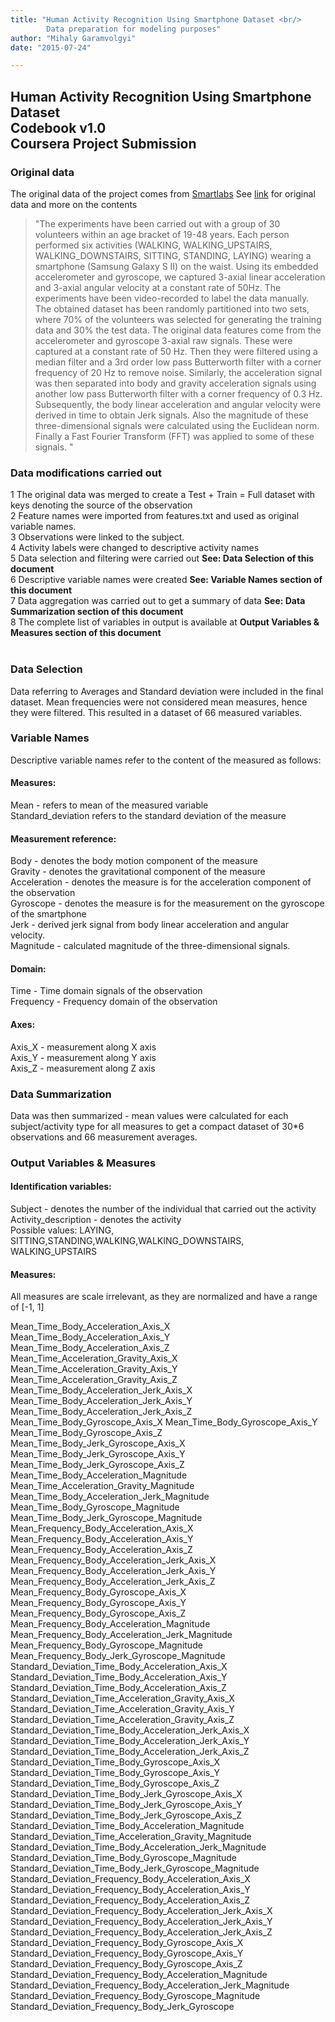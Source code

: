 ```yaml
---
title: "Human Activity Recognition Using Smartphone Dataset <br/> 
        Data preparation for modeling purposes"
author: "Mihaly Garamvolgyi"
date: "2015-07-24"

---
```


## Human Activity Recognition Using Smartphone Dataset <br/> Codebook v1.0 <br/> Coursera Project Submission

### Original data
The original data of the project comes from [Smartlabs](www.smartlabs.com)
See [link](https://d396qusza40orc.cloudfront.net/getdata%2Fprojectfiles%2FUCI%20HAR%20Dataset.zip) for original data and more on the contents
> "The experiments have been carried out with a group of 30 volunteers within an age bracket of 19-48 years. Each person performed six activities (WALKING, WALKING_UPSTAIRS, WALKING_DOWNSTAIRS, SITTING, STANDING, LAYING) wearing a smartphone (Samsung Galaxy S II) on the waist. Using its embedded accelerometer and gyroscope, we captured 3-axial linear acceleration and 3-axial angular velocity at a constant rate of 50Hz. The experiments have been video-recorded to label the data manually. The obtained dataset has been randomly partitioned into two sets, where 70% of the volunteers was selected for generating the training data and 30% the test data. 
The original data features come from the accelerometer and gyroscope 3-axial raw signals. These were captured at a constant rate of 50 Hz. Then they were filtered using a median filter and a 3rd order low pass Butterworth filter with a corner frequency of 20 Hz to remove noise. Similarly, the acceleration signal was then separated into body and gravity acceleration signals using another low pass Butterworth filter with a corner frequency of 0.3 Hz. 
Subsequently, the body linear acceleration and angular velocity were derived in time to obtain Jerk signals. Also the magnitude of these three-dimensional signals were calculated using the Euclidean norm. Finally a Fast Fourier Transform (FFT) was applied to some of these signals. "


### Data modifications carried out
1 The original data was merged to create a Test + Train = Full dataset with keys denoting the source of the observation<br/>
2 Feature names were imported from features.txt and used as original variable names.<br/>
3 Observations were linked to the subject. <br/>
4 Activity labels were changed to descriptive activity names<br/>
5 Data selection and filtering were carried out __See: Data Selection of this document__<br/>
6 Descriptive variable names were created __See: Variable Names section of this document__<br/>
7 Data aggregation was carried out to get a summary of data __See: Data Summarization section of this document__<br/>
8 The complete list of variables in output is available at __Output Variables & Measures section of this document__<br/>
<br/>
### Data Selection
Data referring to Averages and Standard deviation were included in the final dataset. Mean frequencies were not considered mean measures, hence they were filtered. This resulted in a dataset of 66 measured variables.<br/>

### Variable Names
Descriptive variable names refer to the content of the measured as follows:
#### Measures:
Mean - refers to mean of the measured variable<br/>
Standard_deviation refers to the standard deviation of the measure<br/>
#### Measurement reference:
Body - denotes the body motion component of the measure<br/>
Gravity - denotes the gravitational component of the measure<br/>
Acceleration - denotes the measure is for the acceleration component of the observation<br/> 
Gyroscope -  denotes the measure is for the measurement on the gyroscope of the smartphone<br/>
Jerk - derived jerk signal from body linear acceleration and angular velocity. <br/>
Magnitude -  calculated magnitude of the three-dimensional signals. <br/>
#### Domain:
Time - Time domain signals of the observation<br/>
Frequency - Frequency domain of the observation<br/>
#### Axes:
Axis_X - measurement along X axis<br/>
Axis_Y - measurement along Y axis<br/>
Axis_Z - measurement along Z axis<br/>

### Data Summarization
Data was then summarized - mean values were calculated for each subject/activity type for all measures to get a compact dataset of 30*6 observations and 66 measurement averages. 

### Output Variables & Measures

#### Identification variables: 
Subject  -  denotes the number of the individual that carried out the activity<br/>
Activity_description  - denotes the activity <br/>
Possible values: LAYING, SITTING,STANDING,WALKING,WALKING_DOWNSTAIRS, WALKING_UPSTAIRS  <br/>

#### Measures:
All measures are scale irrelevant, as they are normalized and have a range of [-1, 1]<br/>

Mean_Time_Body_Acceleration_Axis_X
Mean_Time_Body_Acceleration_Axis_Y
Mean_Time_Body_Acceleration_Axis_Z
Mean_Time_Acceleration_Gravity_Axis_X
Mean_Time_Acceleration_Gravity_Axis_Y
Mean_Time_Acceleration_Gravity_Axis_Z
Mean_Time_Body_Acceleration_Jerk_Axis_X
Mean_Time_Body_Acceleration_Jerk_Axis_Y
Mean_Time_Body_Acceleration_Jerk_Axis_Z
Mean_Time_Body_Gyroscope_Axis_X
Mean_Time_Body_Gyroscope_Axis_Y
Mean_Time_Body_Gyroscope_Axis_Z
Mean_Time_Body_Jerk_Gyroscope_Axis_X
Mean_Time_Body_Jerk_Gyroscope_Axis_Y
Mean_Time_Body_Jerk_Gyroscope_Axis_Z
Mean_Time_Body_Acceleration_Magnitude
Mean_Time_Acceleration_Gravity_Magnitude
Mean_Time_Body_Acceleration_Jerk_Magnitude
Mean_Time_Body_Gyroscope_Magnitude
Mean_Time_Body_Jerk_Gyroscope_Magnitude
Mean_Frequency_Body_Acceleration_Axis_X
Mean_Frequency_Body_Acceleration_Axis_Y
Mean_Frequency_Body_Acceleration_Axis_Z
Mean_Frequency_Body_Acceleration_Jerk_Axis_X
Mean_Frequency_Body_Acceleration_Jerk_Axis_Y
Mean_Frequency_Body_Acceleration_Jerk_Axis_Z
Mean_Frequency_Body_Gyroscope_Axis_X
Mean_Frequency_Body_Gyroscope_Axis_Y
Mean_Frequency_Body_Gyroscope_Axis_Z
Mean_Frequency_Body_Acceleration_Magnitude
Mean_Frequency_Body_Acceleration_Jerk_Magnitude
Mean_Frequency_Body_Gyroscope_Magnitude
Mean_Frequency_Body_Jerk_Gyroscope_Magnitude
Standard_Deviation_Time_Body_Acceleration_Axis_X
Standard_Deviation_Time_Body_Acceleration_Axis_Y
Standard_Deviation_Time_Body_Acceleration_Axis_Z
Standard_Deviation_Time_Acceleration_Gravity_Axis_X
Standard_Deviation_Time_Acceleration_Gravity_Axis_Y
Standard_Deviation_Time_Acceleration_Gravity_Axis_Z
Standard_Deviation_Time_Body_Acceleration_Jerk_Axis_X
Standard_Deviation_Time_Body_Acceleration_Jerk_Axis_Y
Standard_Deviation_Time_Body_Acceleration_Jerk_Axis_Z
Standard_Deviation_Time_Body_Gyroscope_Axis_X
Standard_Deviation_Time_Body_Gyroscope_Axis_Y
Standard_Deviation_Time_Body_Gyroscope_Axis_Z
Standard_Deviation_Time_Body_Jerk_Gyroscope_Axis_X
Standard_Deviation_Time_Body_Jerk_Gyroscope_Axis_Y
Standard_Deviation_Time_Body_Jerk_Gyroscope_Axis_Z
Standard_Deviation_Time_Body_Acceleration_Magnitude
Standard_Deviation_Time_Acceleration_Gravity_Magnitude
Standard_Deviation_Time_Body_Acceleration_Jerk_Magnitude
Standard_Deviation_Time_Body_Gyroscope_Magnitude
Standard_Deviation_Time_Body_Jerk_Gyroscope_Magnitude
Standard_Deviation_Frequency_Body_Acceleration_Axis_X
Standard_Deviation_Frequency_Body_Acceleration_Axis_Y
Standard_Deviation_Frequency_Body_Acceleration_Axis_Z
Standard_Deviation_Frequency_Body_Acceleration_Jerk_Axis_X
Standard_Deviation_Frequency_Body_Acceleration_Jerk_Axis_Y
Standard_Deviation_Frequency_Body_Acceleration_Jerk_Axis_Z
Standard_Deviation_Frequency_Body_Gyroscope_Axis_X
Standard_Deviation_Frequency_Body_Gyroscope_Axis_Y
Standard_Deviation_Frequency_Body_Gyroscope_Axis_Z
Standard_Deviation_Frequency_Body_Acceleration_Magnitude
Standard_Deviation_Frequency_Body_Acceleration_Jerk_Magnitude
Standard_Deviation_Frequency_Body_Gyroscope_Magnitude
Standard_Deviation_Frequency_Body_Jerk_Gyroscope


